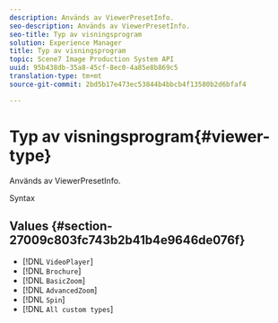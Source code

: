 ```yaml
---
description: Används av ViewerPresetInfo.
seo-description: Används av ViewerPresetInfo.
seo-title: Typ av visningsprogram
solution: Experience Manager
title: Typ av visningsprogram
topic: Scene7 Image Production System API
uuid: 95b438db-35a8-45cf-8ec0-4a85e8b869c5
translation-type: tm+mt
source-git-commit: 2bd5b17e473ec53844b4bbcb4f13580b2d6bfaf4

---
```



# Typ av visningsprogram{#viewer-type}

Används av ViewerPresetInfo.

Syntax

## Values {#section-27009c803fc743b2b41b4e9646de076f}

* [!DNL `VideoPlayer`]
* [!DNL `Brochure`]
* [!DNL `BasicZoom`]
* [!DNL `AdvancedZoom`]
* [!DNL `Spin`]
* [!DNL `All custom types`]

